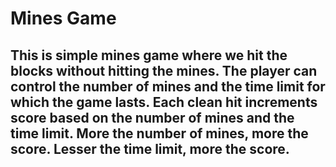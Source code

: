# Mines Game

## This is simple mines game where we hit the blocks without hitting the mines. The player can control the number of mines and the time limit for which the game lasts. Each clean hit increments score based on the number of mines and the time limit. More the number of mines, more the score. Lesser the time limit, more the score.
